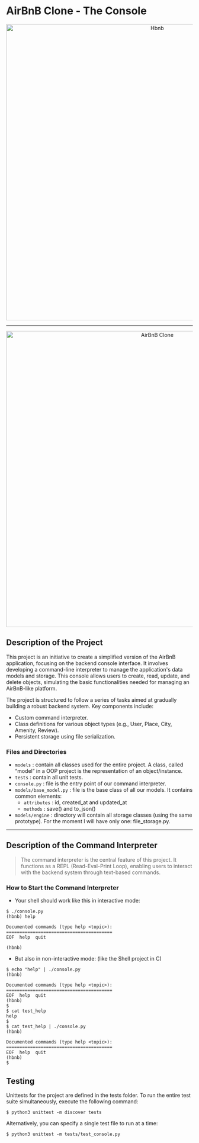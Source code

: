 # AirBnB Clone - The Console
<div style="text-align: center;">
  <img src="/root/alx/AirBnB_clone/hbnb.png" alt="Hbnb" width="800"/>
</div>

---

<div style="text-align: center;">
  <img src="/root/alx/AirBnB_clone/console.png" alt="AirBnB Clone" width="800"/>
</div>

## Description of the Project

This project is an initiative to create a simplified version of the AirBnB application, focusing on the backend console interface. It involves developing a command-line interpreter to manage the application's data models and storage. This console allows users to create, read, update, and delete objects, simulating the basic functionalities needed for managing an AirBnB-like platform.

The project is structured to follow a series of tasks aimed at gradually building a robust backend system. Key components include:
- Custom command interpreter.
- Class definitions for various object types (e.g., User, Place, City, Amenity, Review).
- Persistent storage using file serialization.

### Files and Directories

- `models` : contain all classes used for the entire project. A class, called “model” in a OOP project is the representation of an object/instance.
- `tests` : contain all unit tests.
- `console.py` : file is the entry point of our command interpreter.
- `models/base_model.py` : file is the base class of all our models. It contains common elements:
    - `attributes` : id, created_at and updated_at
    - `methods` : save() and to_json()
- `models/engine` : directory will contain all storage classes (using the same prototype). For the moment I will have only one: file_storage.py.
---
## Description of the Command Interpreter

> The command interpreter is the central feature of this project. It functions as a REPL (Read-Eval-Print Loop), enabling users to interact with the backend system through text-based commands.


### How to Start the Command Interpreter
- Your shell should work like this in interactive mode:
```
$ ./console.py
(hbnb) help

Documented commands (type help <topic>):
========================================
EOF  help  quit

(hbnb)
```
- But also in non-interactive mode: (like the Shell project in C)
```
$ echo "help" | ./console.py
(hbnb)

Documented commands (type help <topic>):
========================================
EOF  help  quit
(hbnb) 
$
$ cat test_help
help
$
$ cat test_help | ./console.py
(hbnb)

Documented commands (type help <topic>):
========================================
EOF  help  quit
(hbnb) 
$
```

## Testing
Unittests for the project are defined in the tests folder. To run the entire test suite simultaneously, execute the following command:
```
$ python3 unittest -m discover tests
```
Alternatively, you can specify a single test file to run at a time:
```
$ python3 unittest -m tests/test_console.py
```
